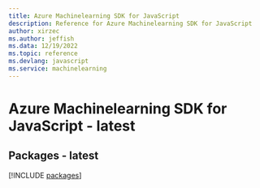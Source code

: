 ```yaml
---
title: Azure Machinelearning SDK for JavaScript
description: Reference for Azure Machinelearning SDK for JavaScript
author: xirzec
ms.author: jeffish
ms.data: 12/19/2022
ms.topic: reference
ms.devlang: javascript
ms.service: machinelearning
---
```

# Azure Machinelearning SDK for JavaScript - latest
## Packages - latest
[!INCLUDE [packages](machinelearning-index.md)]